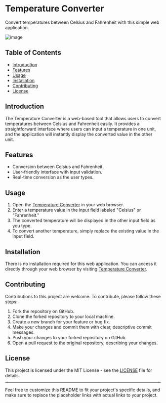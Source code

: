 # Temperature Converter

Convert temperatures between Celsius and Fahrenheit with this simple web application.

![image](https://github.com/YawBoah/Temperature-Convertor/assets/126890146/3af2e59f-f429-44bc-898a-0a62f6407104)


## Table of Contents

- [Introduction](#introduction)
- [Features](#features)
- [Usage](#usage)
- [Installation](#installation)
- [Contributing](#contributing)
- [License](#license)

## Introduction

The Temperature Converter is a web-based tool that allows users to convert temperatures between Celsius and Fahrenheit easily. It provides a straightforward interface where users can input a temperature in one unit, and the application will instantly display the converted value in the other unit.

## Features

- Conversion between Celsius and Fahrenheit.
- User-friendly interface with input validation.
- Real-time conversion as the user types.

## Usage

1. Open the [Temperature Converter](https://yawboah.github.io/Temperature-Converter/) in your web browser.
2. Enter a temperature value in the input field labeled "Celsius" or "Fahrenheit."
3. The converted temperature will be displayed in the other input field as you type.
4. To convert another temperature, simply replace the existing value in the input field.

## Installation

There is no installation required for this web application. You can access it directly through your web browser by visiting [Temperature Converter](https://yawboah.github.io/Temperature-Converter/).

## Contributing

Contributions to this project are welcome. To contribute, please follow these steps:

1. Fork the repository on GitHub.
2. Clone the forked repository to your local machine.
3. Create a new branch for your feature or bug fix.
4. Make your changes and commit them with clear, descriptive commit messages.
5. Push your changes to your forked repository on GitHub.
6. Open a pull request to the original repository, describing your changes.

## License

This project is licensed under the MIT License - see the [LICENSE](LICENSE) file for details.

---

Feel free to customize this README to fit your project's specific details, and make sure to replace the placeholder links with actual links to your project.
